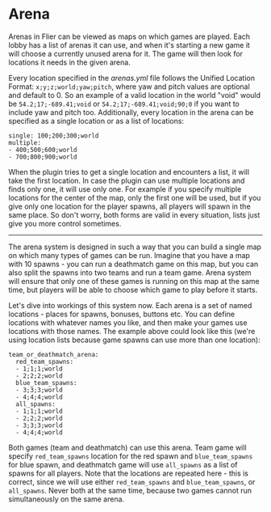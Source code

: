# Arena

Arenas in Flier can be viewed as maps on which games are played. Each lobby has a list of arenas it can use, and when it's starting a new game it will choose a currently unused arena for it. The game will then look for locations it needs in the given arena.

Every location specified in the _arenas.yml_ file follows the Unified Location Format: `x;y;z;world;yaw;pitch`, where yaw and pitch values are optional and default to 0. So an example of a valid location in the world "void" would be `54.2;17;-689.41;void` or `54.2;17;-689.41;void;90;0` if you want to include yaw and pitch too. Additionally, every location in the arena can be specified as a single location or as a list of locations:

```
single: 100;200;300;world
multiple:
- 400;500;600;world
- 700;800;900;world
```

When the plugin tries to get a single location and encounters a list, it will take the first location. In case the plugin can use multiple locations and finds only one, it will use only one. For example if you specify multiple locations for the center of the map, only the first one will be used, but if you give only one location for the player spawns, all players will spawn in the same place. So don't worry, both forms are valid in every situation, lists just give you more control sometimes.

***

The arena system is designed in such a way that you can build a single map on which many types of games can be run. Imagine that you have a map with 10 spawns - you can run a deathmatch game on this map, but you can also split the spawns into two teams and run a team game. Arena system will ensure that only one of these games is running on this map at the same time, but players will be able to choose which game to play before it starts.

Let's dive into workings of this system now. Each arena is a set of named locations - places for spawns, bonuses, buttons etc. You can define locations with whatever names you like, and then make your games use locations with those names. The example above could look like this (we're using location lists because game spawns can use more than one location):

```
team_or_deathmatch_arena:
  red_team_spawns:
  - 1;1;1;world
  - 2;2;2;world
  blue_team_spawns:
  - 3;3;3;world
  - 4;4;4;world
  all_spawns:
  - 1;1;1;world
  - 2;2;2;world
  - 3;3;3;world
  - 4;4;4;world
```

Both games (team and deathmatch) can use this arena. Team game will specify `red_team_spawns` location for the red spawn and `blue_team_spawns` for blue spawn, and deathmatch game will use `all_spawns` as a list of spawns for all players. Note that the locations are repeated here - this is correct, since we will use either `red_team_spawns` and `blue_team_spawns`, or `all_spawns`. Never both at the same time, because two games cannot run simultaneously on the same arena.
